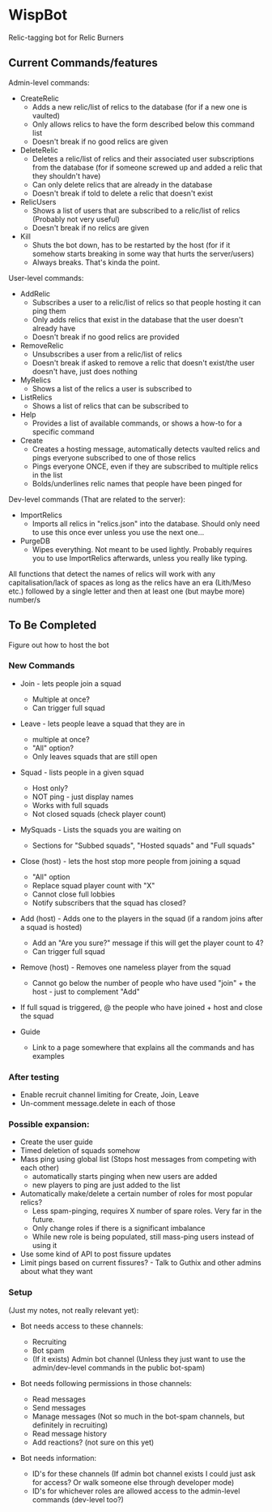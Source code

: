 # WispBot
Relic-tagging bot for Relic Burners


## Current Commands/features
Admin-level commands:
* CreateRelic
    * Adds a new relic/list of relics to the database (for if a new one is vaulted)
    * Only allows relics to have the form described below this command list
    * Doesn't break if no good relics are given
* DeleteRelic
    * Deletes a relic/list of relics and their associated user subscriptions from the database (for if someone screwed up and added a relic that they shouldn't have)
    * Can only delete relics that are already in the database
    * Doesn't break if told to delete a relic that doesn't exist
* RelicUsers
    * Shows a list of users that are subscribed to a relic/list of relics (Probably not very useful)
    * Doesn't break if no relics are given
* Kill
    * Shuts the bot down, has to be restarted by the host (for if it somehow starts breaking in some way that hurts the server/users)
    * Always breaks. That's kinda the point. 

User-level commands:
* AddRelic
    * Subscribes a user to a relic/list of relics so that people hosting it can ping them
    * Only adds relics that exist in the database that the user doesn't already have
    * Doesn't break if no good relics are provided
* RemoveRelic
    * Unsubscribes a user from a relic/list of relics
    * Doesn't break if asked to remove a relic that doesn't exist/the user doesn't have, just does nothing
* MyRelics
    * Shows a list of the relics a user is subscribed to
* ListRelics
    * Shows a list of relics that can be subscribed to
* Help
    * Provides a list of available commands, or shows a how-to for a specific command
* Create
    * Creates a hosting message, automatically detects vaulted relics and pings everyone subscribed to one of those relics
    * Pings everyone ONCE, even if they are subscribed to multiple relics in the list
    * Bolds/underlines relic names that people have been pinged for

Dev-level commands (That are related to the server):
* ImportRelics
    * Imports all relics in "relics.json" into the database. Should only need to use this once ever unless you use the next one...
* PurgeDB
    * Wipes everything. Not meant to be used lightly. Probably requires you to use ImportRelics afterwards, unless you really like typing. 


All functions that detect the names of relics will work with any capitalisation/lack of spaces 
as long as the relics have an era (Lith/Meso etc.) followed by a single letter and then at least one (but maybe more) number/s

## To Be Completed
Figure out how to host the bot

### New Commands
* Join - lets people join a squad
    * Multiple at once?
    * Can trigger full squad
* Leave - lets people leave a squad that they are in
    * multiple at once?
    * "All" option?
    * Only leaves squads that are still open
* Squad - lists people in a given squad
    * Host only? 
    * NOT ping - just display names
    * Works with full squads
    * Not closed squads (check player count)


* MySquads - Lists the squads you are waiting on
    * Sections for "Subbed squads", "Hosted squads" and "Full squads"
* Close (host) - lets the host stop more people from joining a squad
    * "All" option
    * Replace squad player count with "X"
    * Cannot close full lobbies
    * Notify subscribers that the squad has closed? 
* Add (host) - Adds one to the players in the squad (if a random joins after a squad is hosted)
    * Add an "Are you sure?" message if this will get the player count to 4?
    * Can trigger full squad
* Remove (host) - Removes one nameless player from the squad
    * Cannot go below the number of people who have used "join" + the host - just to complement "Add"

* If full squad is triggered, @ the people who have joined + host and close the squad

* Guide
    * Link to a page somewhere that explains all the commands and has examples

### After testing
* Enable recruit channel limiting for Create, Join, Leave
* Un-comment message.delete in each of those

### Possible expansion:
* Create the user guide
* Timed deletion of squads somehow
* Mass ping using global list (Stops host messages from competing with each other)
    * automatically starts pinging when new users are added
    * new players to ping are just added to the list
* Automatically make/delete a certain number of roles for most popular relics?
    * Less spam-pinging, requires X number of spare roles. Very far in the future. 
    * Only change roles if there is a significant imbalance
    * While new role is being populated, still mass-ping users instead of using it
* Use some kind of API to post fissure updates
* Limit pings based on current fissures? - Talk to Guthix and other admins about what they want

### Setup 
(Just my notes, not really relevant yet):
* Bot needs access to these channels:
    * Recruiting
    * Bot spam
    * (If it exists) Admin bot channel (Unless they just want to use the admin/dev-level commands in the public bot-spam)

* Bot needs following permissions in those channels:
    * Read messages
    * Send messages
    * Manage messages (Not so much in the bot-spam channels, but definitely in recruiting)
    * Read message history
    * Add reactions? (not sure on this yet)

* Bot needs information: 
    * ID's for these channels (If admin bot channel exists I could just ask for access? Or walk someone else through developer mode)
    * ID's for whichever roles are allowed access to the admin-level commands (dev-level too?)